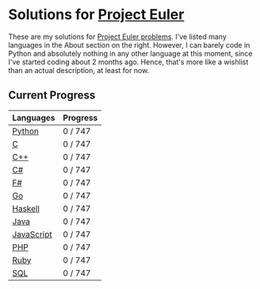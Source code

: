 # Solutions for [Project Euler](https://projecteuler.net/)
These are my solutions for [Project Euler problems](https://projecteuler.net/archives). I've listed many languages in the About section on the right. However, I can barely code in Python and absolutely nothing in any other language at this moment, since I've started coding about 2 months ago. Hence, that's more like a wishlist than an actual description, at least for now.

## Current Progress
| Languages                                                                      | Progress          |
| ------------------------------------------------------------------------------ | ----------------- |
| [Python](https://github.com/lcsm29/project-euler/tree/main/py)                 | 0 / 747           |
| [C](https://github.com/lcsm29/project-euler/tree/main/c)                       | 0 / 747           |
| [C++](https://github.com/lcsm29/project-euler/tree/main/cpp)                   | 0 / 747           |
| [C#](https://github.com/lcsm29/project-euler/tree/main/cs)                     | 0 / 747           |
| [F#](https://github.com/lcsm29/project-euler/tree/main/fs)                     | 0 / 747           |
| [Go](https://github.com/lcsm29/project-euler/tree/main/go)                     | 0 / 747           |
| [Haskell](https://github.com/lcsm29/project-euler/tree/main/hs)                | 0 / 747           |
| [Java](https://github.com/lcsm29/project-euler/tree/main/java)                 | 0 / 747           |
| [JavaScript](https://github.com/lcsm29/project-euler/tree/main/js)             | 0 / 747           |
| [PHP](https://github.com/lcsm29/project-euler/tree/main/php)                   | 0 / 747           |
| [Ruby](https://github.com/lcsm29/project-euler/tree/main/rb)                   | 0 / 747           |
| [SQL](https://github.com/lcsm29/project-euler/tree/main/sql)                   | 0 / 747           |
